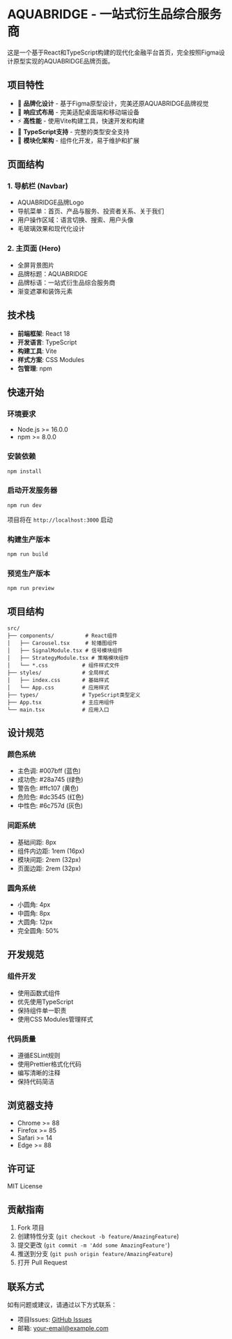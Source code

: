 # AQUABRIDGE - 一站式衍生品综合服务商

这是一个基于React和TypeScript构建的现代化金融平台首页，完全按照Figma设计原型实现的AQUABRIDGE品牌页面。

## 项目特性

- 🎨 **品牌化设计** - 基于Figma原型设计，完美还原AQUABRIDGE品牌视觉
- 📱 **响应式布局** - 完美适配桌面端和移动端设备
- ⚡ **高性能** - 使用Vite构建工具，快速开发和构建
- 🔧 **TypeScript支持** - 完整的类型安全支持
- 🎯 **模块化架构** - 组件化开发，易于维护和扩展

## 页面结构

### 1. 导航栏 (Navbar)
- AQUABRIDGE品牌Logo
- 导航菜单：首页、产品与服务、投资者关系、关于我们
- 用户操作区域：语言切换、搜索、用户头像
- 毛玻璃效果和现代化设计

### 2. 主页面 (Hero)
- 全屏背景图片
- 品牌标题：AQUABRIDGE
- 品牌标语：一站式衍生品综合服务商
- 渐变遮罩和装饰元素

## 技术栈

- **前端框架**: React 18
- **开发语言**: TypeScript
- **构建工具**: Vite
- **样式方案**: CSS Modules
- **包管理**: npm

## 快速开始

### 环境要求
- Node.js >= 16.0.0
- npm >= 8.0.0

### 安装依赖
```bash
npm install
```

### 启动开发服务器
```bash
npm run dev
```

项目将在 `http://localhost:3000` 启动

### 构建生产版本
```bash
npm run build
```

### 预览生产版本
```bash
npm run preview
```

## 项目结构

```
src/
├── components/          # React组件
│   ├── Carousel.tsx     # 轮播图组件
│   ├── SignalModule.tsx # 信号模块组件
│   ├── StrategyModule.tsx # 策略模块组件
│   └── *.css           # 组件样式文件
├── styles/             # 全局样式
│   ├── index.css       # 基础样式
│   └── App.css         # 应用样式
├── types/              # TypeScript类型定义
├── App.tsx             # 主应用组件
└── main.tsx            # 应用入口
```

## 设计规范

### 颜色系统
- 主色调: #007bff (蓝色)
- 成功色: #28a745 (绿色)
- 警告色: #ffc107 (黄色)
- 危险色: #dc3545 (红色)
- 中性色: #6c757d (灰色)

### 间距系统
- 基础间距: 8px
- 组件内边距: 1rem (16px)
- 模块间距: 2rem (32px)
- 页面边距: 2rem (32px)

### 圆角系统
- 小圆角: 4px
- 中圆角: 8px
- 大圆角: 12px
- 完全圆角: 50%

## 开发规范

### 组件开发
- 使用函数式组件
- 优先使用TypeScript
- 保持组件单一职责
- 使用CSS Modules管理样式

### 代码质量
- 遵循ESLint规则
- 使用Prettier格式化代码
- 编写清晰的注释
- 保持代码简洁

## 浏览器支持

- Chrome >= 88
- Firefox >= 85
- Safari >= 14
- Edge >= 88

## 许可证

MIT License

## 贡献指南

1. Fork 项目
2. 创建特性分支 (`git checkout -b feature/AmazingFeature`)
3. 提交更改 (`git commit -m 'Add some AmazingFeature'`)
4. 推送到分支 (`git push origin feature/AmazingFeature`)
5. 打开 Pull Request

## 联系方式

如有问题或建议，请通过以下方式联系：
- 项目Issues: [GitHub Issues](https://github.com/your-repo/issues)
- 邮箱: your-email@example.com
